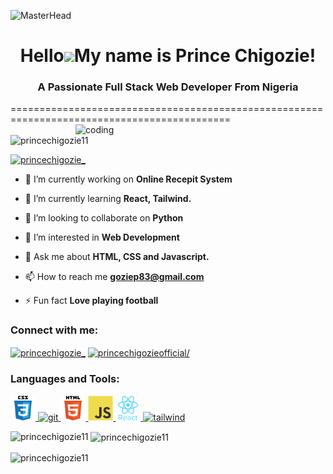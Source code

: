 ![MasterHead](https://sukhbinder.files.wordpress.com/2022/01/snow_banner_o.gif)
<h1 align="center">Hello<img src="https://user-images.githubusercontent.com/18350557/176309783-0785949b-9127-417c-8b55-ab5a4333674e.gif">My name is Prince Chigozie!</h1>
<h3 align="center">A Passionate Full Stack Web Developer From Nigeria</h3>
============================================================================================
<img align="right" alt="coding" width="400" src="https://www.lambdatest.com/resources/images/news24.gif">
<p align="left"> <img src="https://komarev.com/ghpvc/?username=princechigozie11&label=Profile%20views&color=0e75b6&style=flat" alt="princechigozie11" /> </p>

<p align="left"> <a href="https://twitter.com/princechigozie_" target="blank"><img src="https://img.shields.io/twitter/follow/princechigozie_?logo=twitter&style=for-the-badge" alt="princechigozie_" /></a> </p>

- 🔭 I’m currently working on **Online Recepit System**

- 🌱 I’m currently learning **React, Tailwind.**

- 👯 I’m looking to collaborate on **Python**

- 🤝 I’m interested in **Web Development**

- 💬 Ask me about **HTML, CSS and Javascript.**

- 📫 How to reach me **goziep83@gmail.com**

- ⚡ Fun fact **Love playing football**

<h3 align="left">Connect with me:</h3>
<p align="left">
<a href="https://twitter.com/princechigozie_" target="blank"><img align="center" src="https://raw.githubusercontent.com/rahuldkjain/github-profile-readme-generator/master/src/images/icons/Social/twitter.svg" alt="princechigozie_" height="30" width="40" /></a>
<a href="https://instagram.com/princechigozieofficial/" target="blank"><img align="center" src="https://raw.githubusercontent.com/rahuldkjain/github-profile-readme-generator/master/src/images/icons/Social/instagram.svg" alt="princechigozieofficial/" height="30" width="40" /></a>
</p>

<h3 align="left">Languages and Tools:</h3>
<p align="left"> <a href="https://www.w3schools.com/css/" target="_blank" rel="noreferrer"> <img src="https://raw.githubusercontent.com/devicons/devicon/master/icons/css3/css3-original-wordmark.svg" alt="css3" width="40" height="40"/> </a> <a href="https://git-scm.com/" target="_blank" rel="noreferrer"> <img src="https://www.vectorlogo.zone/logos/git-scm/git-scm-icon.svg" alt="git" width="40" height="40"/> </a> <a href="https://www.w3.org/html/" target="_blank" rel="noreferrer"> <img src="https://raw.githubusercontent.com/devicons/devicon/master/icons/html5/html5-original-wordmark.svg" alt="html5" width="40" height="40"/> </a> <a href="https://developer.mozilla.org/en-US/docs/Web/JavaScript" target="_blank" rel="noreferrer"> <img src="https://raw.githubusercontent.com/devicons/devicon/master/icons/javascript/javascript-original.svg" alt="javascript" width="40" height="40"/> </a> <a href="https://reactjs.org/" target="_blank" rel="noreferrer"> <img src="https://raw.githubusercontent.com/devicons/devicon/master/icons/react/react-original-wordmark.svg" alt="react" width="40" height="40"/> </a> <a href="https://tailwindcss.com/" target="_blank" rel="noreferrer"> <img src="https://www.vectorlogo.zone/logos/tailwindcss/tailwindcss-icon.svg" alt="tailwind" width="40" height="40"/> </a> </p>

<p><img align="left" src="https://github-readme-stats.vercel.app/api/top-langs?username=princechigozie11&show_icons=true&locale=en&layout=compact" alt="princechigozie11" /></p>

<p>&nbsp;<img align="center" src="https://github-readme-stats.vercel.app/api?username=princechigozie11&show_icons=true&locale=en" alt="princechigozie11" /></p>

<p><img align="center" src="https://github-readme-streak-stats.herokuapp.com/?user=princechigozie11&" alt="princechigozie11" /></p>

